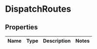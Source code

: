 
# DispatchRoutes

## Properties
Name | Type | Description | Notes
------------ | ------------- | ------------- | -------------




